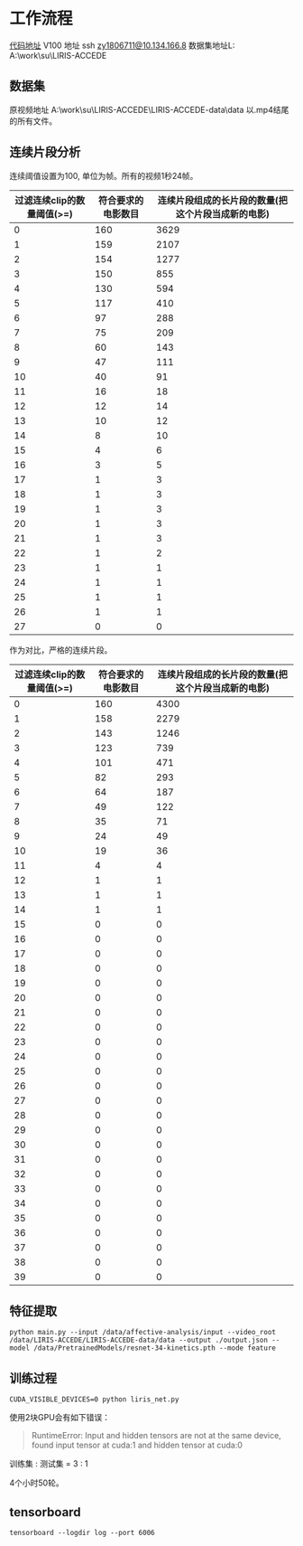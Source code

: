 # 工作流程

[代码地址](https://github.com/YoungForest/affective-analysis)
V100 地址 ssh zy1806711@10.134.166.8
数据集地址L: A:\work\su\LIRIS-ACCEDE

## 数据集
原视频地址 A:\work\su\LIRIS-ACCEDE\LIRIS-ACCEDE-data\data
以.mp4结尾的所有文件。

## 连续片段分析

连续阈值设置为100, 单位为帧。所有的视频1秒24帧。

| 过滤连续clip的数量阈值(>=) | 符合要求的电影数目 | 连续片段组成的长片段的数量(把这个片段当成新的电影) |
| -- | -- | -- |
| 0 | 160 | 3629 |
| 1 | 159 | 2107 |
| 2 | 154 | 1277 |
| 3 | 150 | 855 |
| 4 | 130 | 594 |
| 5 | 117 | 410 |
| 6 | 97 | 288 |
| 7 | 75 | 209 |
| 8 | 60 | 143 |
| 9 | 47 | 111 |
| 10 | 40 | 91 |
| 11 | 16 | 18 |
| 12 | 12 | 14 |
| 13 | 10 | 12 |
| 14 | 8 | 10 |
| 15 | 4 | 6 |
| 16 | 3 | 5 |
| 17 | 1 | 3 |
| 18 | 1 | 3 |
| 19 | 1 | 3 |
| 20 | 1 | 3 |
| 21 | 1 | 3 |
| 22 | 1 | 2 |
| 23 | 1 | 1 |
| 24 | 1 | 1 |
| 25 | 1 | 1 |
| 26 | 1 | 1 |
| 27 | 0 | 0 |

作为对比，严格的连续片段。

| 过滤连续clip的数量阈值(>=) | 符合要求的电影数目 | 连续片段组成的长片段的数量(把这个片段当成新的电影) |
| -- | -- | -- |
| 0 | 160 | 4300 |
| 1 | 158 | 2279 |
| 2 | 143 | 1246 |
| 3 | 123 | 739 |
| 4 | 101 | 471 |
| 5 | 82 | 293 |
| 6 | 64 | 187 |
| 7 | 49 | 122 |
| 8 | 35 | 71 |
| 9 | 24 | 49 |
| 10 | 19 | 36 |
| 11 | 4 | 4 |
| 12 | 1 | 1 |
| 13 | 1 | 1 |
| 14 | 1 | 1 |
| 15 | 0 | 0 |
| 16 | 0 | 0 |
| 17 | 0 | 0 |
| 18 | 0 | 0 |
| 19 | 0 | 0 |
| 20 | 0 | 0 |
| 21 | 0 | 0 |
| 22 | 0 | 0 |
| 23 | 0 | 0 |
| 24 | 0 | 0 |
| 25 | 0 | 0 |
| 26 | 0 | 0 |
| 27 | 0 | 0 |
| 28 | 0 | 0 |
| 29 | 0 | 0 |
| 30 | 0 | 0 |
| 31 | 0 | 0 |
| 32 | 0 | 0 |
| 33 | 0 | 0 |
| 34 | 0 | 0 |
| 35 | 0 | 0 |
| 36 | 0 | 0 |
| 37 | 0 | 0 |
| 38 | 0 | 0 |
| 39 | 0 | 0 |

## 特征提取
```
python main.py --input /data/affective-analysis/input --video_root /data/LIRIS-ACCEDE/LIRIS-ACCEDE-data/data --output ./output.json --model /data/PretrainedModels/resnet-34-kinetics.pth --mode feature
```

## 训练过程
```
CUDA_VISIBLE_DEVICES=0 python liris_net.py
```
使用2块GPU会有如下错误：
> RuntimeError: Input and hidden tensors are not at the same device, found input tensor at cuda:1 and hidden tensor at cuda:0

训练集 : 测试集 = 3 : 1

4个小时50轮。

## tensorboard

```
tensorboard --logdir log --port 6006
```